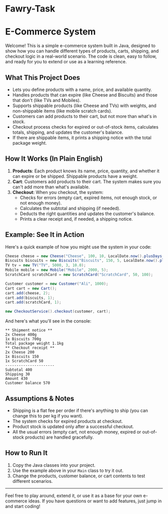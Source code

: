 # Fawry-Task
# E-Commerce System

Welcome! This is a simple e-commerce system built in Java, designed to show how you can handle different types of products, carts, shipping, and checkout logic in a real-world scenario. The code is clean, easy to follow, and ready for you to extend or use as a learning reference.

## What This Project Does
- Lets you define products with a name, price, and available quantity.
- Handles products that can expire (like Cheese and Biscuits) and those that don't (like TVs and Mobiles).
- Supports shippable products (like Cheese and TVs) with weights, and non-shippable items (like mobile scratch cards).
- Customers can add products to their cart, but not more than what's in stock.
- Checkout process checks for expired or out-of-stock items, calculates totals, shipping, and updates the customer's balance.
- If there are shippable items, it prints a shipping notice with the total package weight.

## How It Works (In Plain English)
1. **Products**: Each product knows its name, price, quantity, and whether it can expire or be shipped. Shippable products have a weight.
2. **Cart**: Customers add products to their cart. The system makes sure you can't add more than what's available.
3. **Checkout**: When you checkout, the system:
   - Checks for errors (empty cart, expired items, not enough stock, or not enough money).
   - Calculates the subtotal and shipping (if needed).
   - Deducts the right quantities and updates the customer's balance.
   - Prints a clear receipt and, if needed, a shipping notice.

## Example: See It in Action
Here's a quick example of how you might use the system in your code:

```java
Cheese cheese = new Cheese("Cheese", 100, 10, LocalDate.now().plusDays(5), 0.4);
Biscuits biscuits = new Biscuits("Biscuits", 150, 5, LocalDate.now().plusDays(2), 0.7);
TV tv = new TV("TV", 5000, 3, 10.0);
Mobile mobile = new Mobile("Mobile", 2000, 5);
ScratchCard scratchCard = new ScratchCard("ScratchCard", 50, 100);

Customer customer = new Customer("Ali", 1000);
Cart cart = new Cart();
cart.add(cheese, 2);
cart.add(biscuits, 1);
cart.add(scratchCard, 1);

new CheckoutService().checkout(customer, cart);
```

And here's what you'll see in the console:

```
** Shipment notice **
2x Cheese 400g
1x Biscuits 700g
Total package weight 1.1kg
** Checkout receipt **
2x Cheese 200
1x Biscuits 150
1x ScratchCard 50
----------------------
Subtotal 400
Shipping 30
Amount 430
Customer balance 570
```

## Assumptions & Notes
- Shipping is a flat fee per order if there's anything to ship (you can change this to per kg if you want).
- The system checks for expired products at checkout.
- Product stock is updated only after a successful checkout.
- All the usual errors (empty cart, not enough money, expired or out-of-stock products) are handled gracefully.

## How to Run It
1. Copy the Java classes into your project.
2. Use the example above in your `Main` class to try it out.
3. Change the products, customer balance, or cart contents to test different scenarios.

---

Feel free to play around, extend it, or use it as a base for your own e-commerce ideas. If you have questions or want to add features, just jump in and start coding!
